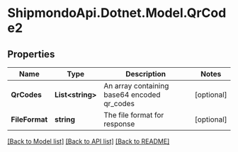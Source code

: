 # ShipmondoApi.Dotnet.Model.QrCode2

## Properties

Name | Type | Description | Notes
------------ | ------------- | ------------- | -------------
**QrCodes** | **List&lt;string&gt;** | An array containing base64 encoded qr_codes | [optional] 
**FileFormat** | **string** | The file format for response | [optional] 

[[Back to Model list]](../README.md#documentation-for-models) [[Back to API list]](../README.md#documentation-for-api-endpoints) [[Back to README]](../README.md)

